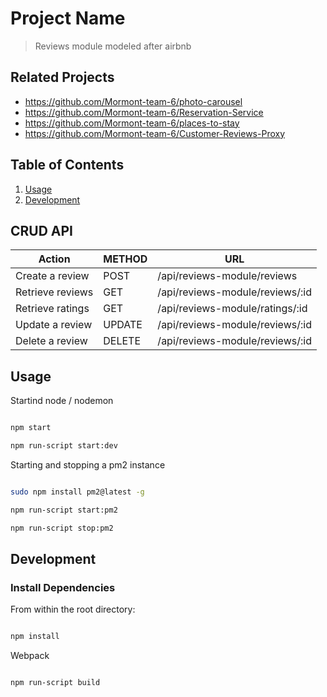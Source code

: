 # Project Name

> Reviews module modeled after airbnb

## Related Projects

  - https://github.com/Mormont-team-6/photo-carousel
  - https://github.com/Mormont-team-6/Reservation-Service
  - https://github.com/Mormont-team-6/places-to-stay
  - https://github.com/Mormont-team-6/Customer-Reviews-Proxy

## Table of Contents

1. [Usage](#Usage)
1. [Development](#development)

## CRUD API
Action | METHOD | URL
-------|--------|----
Create a review | POST | /api/reviews-module/reviews
Retrieve reviews | GET | /api/reviews-module/reviews/:id
Retrieve ratings | GET | /api/reviews-module/ratings/:id
Update a review | UPDATE | /api/reviews-module/reviews/:id
Delete a review | DELETE | /api/reviews-module/reviews/:id

## Usage

Startind node / nodemon

```sh

npm start

npm run-script start:dev

```

Starting and stopping a pm2 instance

```sh

sudo npm install pm2@latest -g

npm run-script start:pm2

npm run-script stop:pm2

```

## Development

### Install Dependencies

From within the root directory:

```sh

npm install

```
Webpack

```sh

npm run-script build

```


